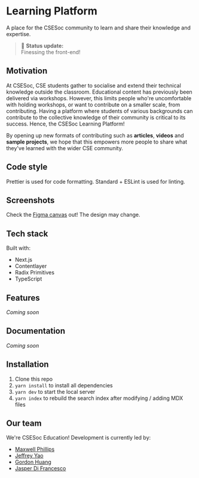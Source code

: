 # Learning Platform

A place for the CSESoc community to learn and share their knowledge and expertise.

> 🌈 **Status update:**<br> Finessing the front-end!

## Motivation

At CSESoc, CSE students gather to socialise and extend their technical knowledge outside the classroom. Educational content has previously been delivered via workshops. However, this limits people who're uncomfortable with holding workshops, or want to contribute on a smaller scale, from contributing. Having a platform where students of various backgrounds can contribute to the collective knowledge of their community is critical to its success. Hence, the CSESoc Learning Platform!

By opening up new formats of contributing such as **articles**, **videos** and **sample projects**, we hope that this empowers more people to share what they've learned with the wider CSE community.

## Code style

Prettier is used for code formatting. Standard + ESLint is used for linting.

## Screenshots

Check the [Figma canvas](https://www.figma.com/file/BikvnEQenQQnuDw8YVH07b/Learning-Platform---Mockups?node-id=120%3A2) out! The design may change.

## Tech stack

Built with:

- Next.js
- Contentlayer
- Radix Primitives
- TypeScript

## Features

_Coming soon_

## Documentation

_Coming soon_

## Installation

1. Clone this repo
2. `yarn install` to install all dependencies
3. `yarn dev` to start the local server
4. `yarn index` to rebuild the search index after modifying / adding MDX files

## Our team

We're CSESoc Education! Development is currently led by:

- [Maxwell Phillips](https://github.com/maxphillipsdev)
- [Jeffrey Yao](https://github.com/jeffreydyao)
- [Gordon Huang](https://github.com/dqna64)
- [Jasper Di Francesco](https://github.com/jasperdifran)
